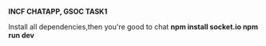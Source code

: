 **INCF CHATAPP, GSOC TASK1**

Install all dependencies,then you're good to chat
**npm install socket.io
npm run dev**

